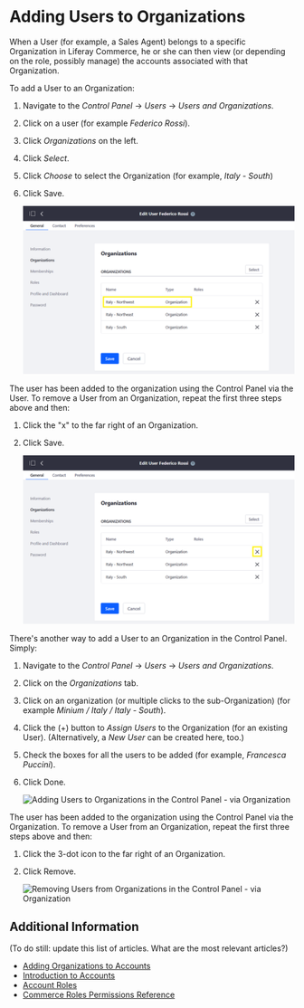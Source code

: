 # Adding Users to Organizations

When a User (for example, a Sales Agent) belongs to a specific Organization in Liferay Commerce, he or she can then view (or depending on the role, possibly manage) the accounts associated with that Organization.

To add a User to an Organization:

1. Navigate to the _Control Panel_ → _Users_ → _Users and Organizations_.
2. Click on a user (for example _Federico Rossi_).
3. Click _Organizations_ on the left.
4. Click _Select_.
5. Click _Choose_ to select the Organization (for example, _Italy - South_)
6. Click Save.

    ![Adding Users to Organizations in the Control Panel - via User](./adding-users-to-organizations/images/01.png)

The user has been added to the organization using the Control Panel via the User. To remove a User from an Organization, repeat the first three steps above and then:

1. Click the "x" to the far right of an Organization.
1. Click Save.

    ![Removing Users from Organizations in the Control Panel - via User](./adding-users-to-organizations/images/02.png)

There's another way to add a User to an Organization in the Control Panel. Simply:

1. Navigate to the _Control Panel_ → _Users_ → _Users and Organizations_.
2. Click on the _Organizations_ tab.
3. Click on an organization (or multiple clicks to the sub-Organization) (for example _Minium / Italy / Italy - South_).
4. Click the (+) button to _Assign Users_ to the Organization (for an existing User). (Alternatively, a _New User_ can be created here, too.)
5. Check the boxes for all the users to be added (for example, _Francesca Puccini_).
6. Click Done.

    ![Adding Users to Organizations in the Control Panel - via Organization](./adding-users-to-organizations/images/03.png)

The user has been added to the organization using the Control Panel via the Organization. To remove a User from an Organization, repeat the first three steps above and then:

1. Click the 3-dot icon to the far right of an Organization.
2. Click Remove.

    ![Removing Users from Organizations in the Control Panel - via Organization](./adding-users-to-organizations/images/04.png)

## Additional Information

(To do still: update this list of articles. What are the most relevant articles?)

* [Adding Organizations to Accounts](../account-management/adding-organizations-to-accounts.md)
* [Introduction to Accounts](../account-management/introduction-to-accounts.md)
* [Account Roles](../account-management/account-roles.md)
* [Commerce Roles Permissions Reference](../account-management/commerce-roles-permissions-reference.md)
